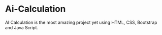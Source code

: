 # Ai-Calculation
AI Calculation is the most amazing project yet using HTML, CSS, Bootstrap and Java Script.
